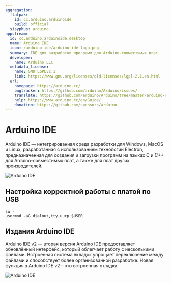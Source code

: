 ```yaml
---
aggregation:
  flatpak:
    id: cc.arduino.arduinoide
    build: official
  sisyphus: arduino
appstream:
  id: cc.arduino.arduinoide.desktop
  name: Arduino IDE
  icon: /arduino-ide/arduino-ide-logo.png
  summary: IDE для разработки программ для Arduino-совместимых плат
  developer:
    name: Arduino LLC
  metadata_license:
    name: GNU LGPLv2.1
    link: https://www.gnu.org/licenses/old-licenses/lgpl-2.1.en.html
  url:
    homepage: https://arduino.cc/
    bugtracker: https://github.com/arduino/Arduino/issues/
    translate: https://github.com/arduino/Arduino/tree/master/arduino-core/src/processing/app/i18n/
    help: https://www.arduino.cc/en/Guide/
    donation: https://github.com/sponsors/arduino
---
```


# Arduino IDE

Arduino IDE — интегрированная среда разработки для Windows, MacOS и Linux, разработанная с использованием технологии Electron, предназначенная для создания и загрузки программ на языках C и C++ для Arduino-совместимых плат, а также для плат других производителей.

![Arduino IDE](/arduino-ide/arduino-ide-1.png)

<!--@include: @ru/apps/.parts/install/content-repo.md-->
<!--@include: @ru/apps/.parts/install/content-flatpak.md-->

## Настройка корректной работы с платой по USB

```shell
su -
usermod -aG dialout,tty,uucp $USER
```

## Издания Arduino IDE

Arduino IDE v2 — вторая версия Arduino IDE предоставляет обновлённый интерфейс, который облегчает работу с несколькими файлами. Встроенная система вкладок упрощает переключение между файлами и способствует более организованной разработке. Новая функция в Arduino IDE v2 – это встроенная отладка.

![Arduino IDE](/arduino-ide/arduino-ide-2.png)
